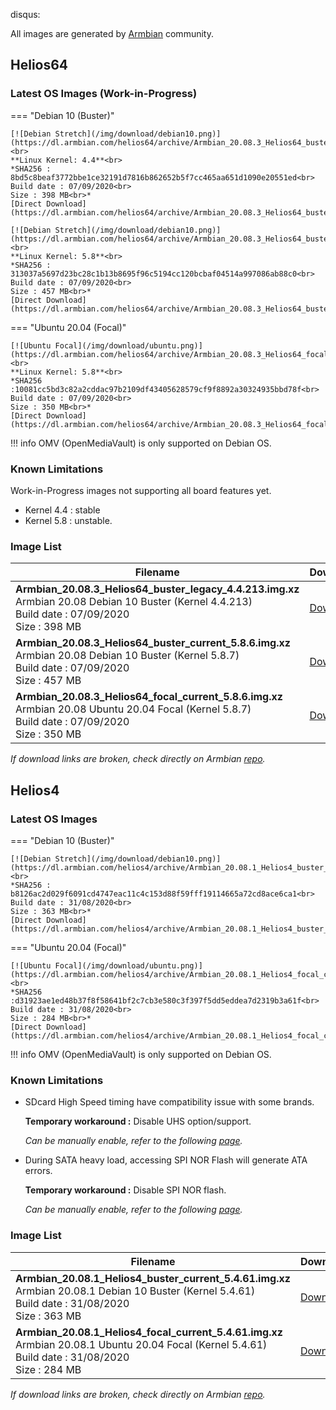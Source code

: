 disqus:

All images are generated by [Armbian](https://www.armbian.com/) community.

## Helios64

### Latest OS Images **(Work-in-Progress)**

=== "Debian 10 (Buster)"

    [![Debian Stretch](/img/download/debian10.png)](https://dl.armbian.com/helios64/archive/Armbian_20.08.3_Helios64_buster_legacy_4.4.213.img.xz)<br>
    **Linux Kernel: 4.4**<br>
    *SHA256 : 8bd5c8beaf3772bbe1ce32191d7816b862652b5f7cc465aa651d1090e20551ed<br>
    Build date : 07/09/2020<br>
    Size : 398 MB<br>*
    [Direct Download](https://dl.armbian.com/helios64/archive/Armbian_20.08.3_Helios64_buster_legacy_4.4.213.img.xz)

    [![Debian Stretch](/img/download/debian10.png)](https://dl.armbian.com/helios64/archive/Armbian_20.08.3_Helios64_buster_current_5.8.7.img.xz)<br>
    **Linux Kernel: 5.8**<br>
    *SHA256 : 313037a5697d23bc28c1b13b8695f96c5194cc120bcbaf04514a997086ab88c0<br>
    Build date : 07/09/2020<br>
    Size : 457 MB<br>*
    [Direct Download](https://dl.armbian.com/helios64/archive/Armbian_20.08.3_Helios64_buster_current_5.8.7.img.xz)

=== "Ubuntu 20.04 (Focal)"

    [![Ubuntu Focal](/img/download/ubuntu.png)](https://dl.armbian.com/helios64/archive/Armbian_20.08.3_Helios64_focal_current_5.8.7.img.xz)<br>
    **Linux Kernel: 5.8**<br>
    *SHA256 :10081cc5bd3c82a2cddac97b2109df43405628579cf9f8892a30324935bbd78f<br>
    Build date : 07/09/2020<br>
    Size : 350 MB<br>*
    [Direct Download](https://dl.armbian.com/helios64/archive/Armbian_20.08.3_Helios64_focal_current_5.8.7.img.xz)

!!! info
    OMV (OpenMediaVault) is only supported on Debian OS.

### Known Limitations

Work-in-Progress images not supporting all board features yet.

* Kernel 4.4 : stable
* Kernel 5.8 : unstable.

### Image List

Filename | Download | SHA256
---------|----------|----
**Armbian_20.08.3_Helios64_buster_legacy_4.4.213.img.xz**<br>Armbian 20.08 Debian 10 Buster (Kernel 4.4.213)<br>Build date : 07/09/2020<br>Size : 398 MB|[Download](https://dl.armbian.com/helios64/archive/Armbian_20.08.3_Helios64_buster_legacy_4.4.213.img.xz)|8bd5c8beaf3772bbe1ce32191d7816b862652b5f7cc465aa651d1090e20551ed
**Armbian_20.08.3_Helios64_buster_current_5.8.6.img.xz**<br>Armbian 20.08 Debian 10 Buster (Kernel 5.8.7)<br>Build date : 07/09/2020<br>Size : 457 MB|[Download](https://dl.armbian.com/helios64/archive/Armbian_20.08.3_Helios64_buster_current_5.8.7.img.xz)|313037a5697d23bc28c1b13b8695f96c5194cc120bcbaf04514a997086ab88c0
**Armbian_20.08.3_Helios64_focal_current_5.8.6.img.xz**<br>Armbian 20.08 Ubuntu 20.04 Focal (Kernel 5.8.7)<br>Build date : 07/09/2020<br>Size : 350 MB|[Download](https://dl.armbian.com/helios64/archive/Armbian_20.08.3_Helios64_focal_current_5.8.7.img.xz)|10081cc5bd3c82a2cddac97b2109df43405628579cf9f8892a30324935bbd78f

_If download links are broken, check directly on Armbian [repo](https://dl.armbian.com/helios64/archive/)._

## Helios4

### Latest OS Images

=== "Debian 10 (Buster)"

    [![Debian Stretch](/img/download/debian10.png)](https://dl.armbian.com/helios4/archive/Armbian_20.08.1_Helios4_buster_current_5.4.61.img.xz)<br>
    *SHA256 : b8126ac2d029f6091cd4747eac11c4c153d88f59fff19114665a72cd8ace6ca1<br>
    Build date : 31/08/2020<br>
    Size : 363 MB<br>*
    [Direct Download](https://dl.armbian.com/helios4/archive/Armbian_20.08.1_Helios4_buster_current_5.4.61.img.xz)

=== "Ubuntu 20.04 (Focal)"

    [![Ubuntu Focal](/img/download/ubuntu.png)](https://dl.armbian.com/helios4/archive/Armbian_20.08.1_Helios4_focal_current_5.4.61.img.xz)<br>
    *SHA256 :d31923ae1ed48b37f8f58641bf2c7cb3e580c3f397f5dd5eddea7d2319b3a61f<br>
    Build date : 31/08/2020<br>
    Size : 284 MB<br>*
    [Direct Download](https://dl.armbian.com/helios4/archive/Armbian_20.08.1_Helios4_focal_current_5.4.61.img.xz)

!!! info
    OMV (OpenMediaVault) is only supported on Debian OS.

### Known Limitations

- SDcard High Speed timing have compatibility issue with some brands.

    **Temporary workaround :** Disable UHS option/support.

    *Can be manually enable, refer to the following [page](/helios4/sdcard/).*

- During SATA heavy load, accessing SPI NOR Flash will generate ATA errors.

    **Temporary workaround :** Disable SPI NOR flash.

    *Can be manually enable, refer to the following [page](/helios4/spi/).*


### Image List

Filename | Download | SHA256
---------|----------|----
**Armbian_20.08.1_Helios4_buster_current_5.4.61.img.xz**<br>Armbian 20.08.1 Debian 10 Buster (Kernel 5.4.61)<br>Build date : 31/08/2020<br>Size : 363 MB|[Download](https://dl.armbian.com/helios4/archive/Armbian_20.08.1_Helios4_buster_current_5.4.61.img.xz)|b8126ac2d029f6091cd4747eac11c4c153d88f59fff19114665a72cd8ace6ca1
**Armbian_20.08.1_Helios4_focal_current_5.4.61.img.xz**<br>Armbian 20.08.1 Ubuntu 20.04 Focal (Kernel 5.4.61)<br>Build date : 31/08/2020<br>Size : 284 MB|[Download](https://dl.armbian.com/helios4/archive/Armbian_20.08.1_Helios4_focal_current_5.4.61.img.xz)|d31923ae1ed48b37f8f58641bf2c7cb3e580c3f397f5dd5eddea7d2319b3a61f

_If download links are broken, check directly on Armbian [repo](https://dl.armbian.com/helios4/archive/)._
